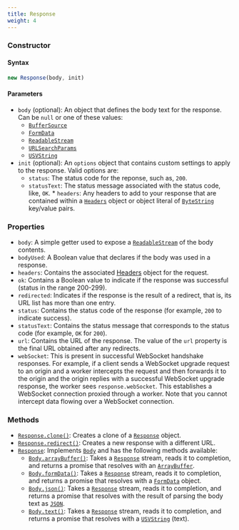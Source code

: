 ```yaml
---
title: Response
weight: 4
---
```


### Constructor

#### Syntax

```javascript
new Response(body, init)
```

#### Parameters

- `body` (optional): An object that defines the body text for the response. Can be `null` or one of these values:
  - [`BufferSource`](https://developer.mozilla.org/en-US/docs/Web/API/BufferSource)
  - [`FormData`](https://developer.mozilla.org/en-US/docs/Web/API/FormData)
  - [`ReadableStream`](https://developer.mozilla.org/en-US/docs/Web/API/ReadableStream)
  - [`URLSearchParams`](https://developer.mozilla.org/en-US/docs/Web/API/URLSearchParams)
  - [`USVString`](https://developer.mozilla.org/en-US/docs/Web/API/USVString)
- `init` (optional): An `options` object that contains custom settings to apply to the response. Valid options are:
  - `status`: The status code for the reponse, such as, `200`.
  - `statusText`: The status message associated with the status code, like, `OK`. \* `headers`: Any headers to add to your response that are contained within a [`Headers`](/reference/apis/fetch#headers) object or object literal of [`ByteString`](https://developer.mozilla.org/en-US/docs/Web/API/ByteString) key/value pairs.

### Properties

- `body`: A simple getter used to expose a [`ReadableStream`](/reference/apis/streams) of the body contents.
- `bodyUsed`: A Boolean value that declares if the body was used in a response.
- `headers`: Contains the associated [Headers](/reference/apis/fetch#headers) object for the request.
- `ok`: Contains a Boolean value to indicate if the response was successful (status in the range 200-299).
- `redirected`: Indicates if the response is the result of a redirect, that is, its URL list has more than one entry.
- `status`: Contains the status code of the response (for example, `200` to indicate success).
- `statusText`: Contains the status message that corresponds to the status code (for example, `OK` for `200`).
- `url`: Contains the URL of the response. The value of the `url` property is the final URL obtained after any redirects.
- `webSocket`: This is present in successful WebSocket handshake responses. For example, if a client sends a WebSocket upgrade request to an origin and a worker intercepts the request and then forwards it to the origin and the origin replies with a successful WebSocket upgrade response, the worker sees `response.webSocket`. This establishes a WebSocket connection proxied through a worker. Note that you cannot intercept data flowing over a WebSocket connection.

### Methods

- [`Response.clone()`](https://developer.mozilla.org/en-US/docs/Web/API/Response/clone): Creates a clone of a [`Response`](#response) object.
- [`Response.redirect()`](https://developer.mozilla.org/en-US/docs/Web/API/Response/redirect): Creates a new response with a different URL.
- [`Response`](#response): Implements [`Body`](https://developer.mozilla.org/en-US/docs/Web/API/Body) and has the following methods available:
  - [`Body.arrayBuffer()`](https://developer.mozilla.org/en-US/docs/Web/API/Body/arrayBuffer): Takes a [`Response`](#response) stream, reads it to completion, and returns a promise that resolves with an [`ArrayBuffer`](https://developer.mozilla.org/en-US/docs/Web/API/ArrayBuffer).
  - [`Body.formData()`](https://developer.mozilla.org/en-US/docs/Web/API/Body/formData): Takes a [`Response`](#response) stream, reads it to completion, and returns a promise that resolves with a [`FormData`](https://developer.mozilla.org/en-US/docs/Web/API/FormData) object.
  - [`Body.json()`](https://developer.mozilla.org/en-US/docs/Web/API/Body/json): Takes a [`Response`](#response) stream, reads it to completion, and returns a promise that resolves with the result of parsing the body text as [`JSON`](https://developer.mozilla.org/en-US/docs/Web/JavaScript/Reference/Global_Objects/JSON).
  - [`Body.text()`](https://developer.mozilla.org/en-US/docs/Web/API/Body/text): Takes a [`Response`](#response) stream, reads it to completion, and returns a promise that resolves with a [`USVString`](https://developer.mozilla.org/en-US/docs/Web/API/USVString) (text).
